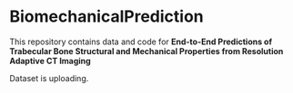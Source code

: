 # BiomechanicalPrediction
This repository contains data and code for **End-to-End Predictions of Trabecular Bone Structural and Mechanical Properties from Resolution Adaptive CT Imaging**

Dataset is uploading.